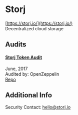 # Storj

[https://storj.io/](https://storj.io/)<br>
Decentralized cloud storage


## Audits


#### [Storj Token Audit](https://blog.openzeppelin.com/storj-token-audit-32a9af082797/)

June, 2017<br>
Audited by: OpenZeppelin<br>
[Repo](https://github.com/Storj/storj-contracts/tree/2bdeb27c0216d2f0889b6e7363d8a84b54cd7f39)






## Additional Info
Security Contact: hello@storj.io